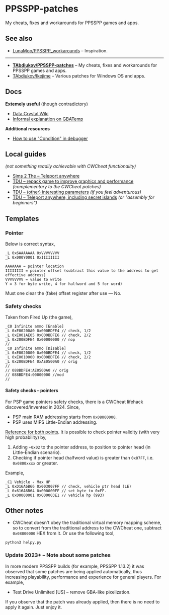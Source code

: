 # PPSSPP-patches

My cheats, fixes and workarounds for PPSSPP games and apps.

## See also

* [LunaMoo/PPSSPP_workarounds](https://github.com/LunaMoo/PPSSPP_workarounds/) – Inspiration.

--------------------

* <ins>**TAbdiukov/PPSSPP-patches</ins>** – My cheats, fixes and workarounds for PPSSPP games and apps.
* [TAbdiukov/Ikejime](https://github.com/TAbdiukov/Ikejime) – Various patches for Windows OS and apps.

## Docs

**Extemely useful** (though contradictory)

* [Data Crystal Wiki](https://datacrystal.romhacking.net/wiki/CwCheat)
* [Informal explanation on GBATemp](https://gbatemp.net/threads/guide-how-to-create-gateway-cheat-codes.410926/)

**Additional resources**

* [How to use "Condition" in debugger](https://forums.ppsspp.org/showthread.php?tid=22400&page=2)

## Local guides
*(not something readily achievable with CWCheat functionality)*

* [Sims 2 The – Teleport anywhere](./guides/Sims2The_Teleport_anywhere.md)
* [TDU – repack game to improve graphics and performance](./guides/TDU-hard-improvements.md) *(complementary to the CWCheat patches)*
* [TDU – (other) interesting parameters](./guides/TDU-interesting-params.md) *(if you feel adventurous)*
* [TDU – Teleport anywhere, including secret islands](./guides/TDU-tp-islands.md) *(or "assembly for beginners")*

## Templates

### Pointer

Below is correct syntax,

```
_L 0x6AAAAAAA 0xVVVVVVVV
_L 0x000Y0001 0xIIIIIIII

AAAAAAA = pointer location
IIIIIIII = pointer offset (subtract this value to the address to get effective address)
VVVVVVVV = value to write
Y = 3 for byte write, 4 for halfword and 5 for word) 
```

Must one clear the (fake) offset register after use — No.  

### Safety checks

Taken from Fired Up (the game),
```
_C0 Infinite ammo [Enable]
_L 0xE00200A0 0x000BDFE4 // check, 1/2
_L 0xE001AE05 0x000BDFE6 // check, 2/2
_L 0x200BDFE4 0x00000000 // nop
//
_C0 Infinite ammo [Disable]
_L 0xE0020000 0x000BDFE4 // check, 1/2
_L 0xE0010000 0x000BDFE6 // check, 2/2
_L 0x200BDFE4 0xAE0500A0 // orig
//
// 088BDFE4:AE0500A0 // orig
// 088BDFE4:00000000 //mod
//
```

#### Safety checks – pointers

For PSP game pointers safety checks, there is a CWCheat lifehack discovered/invented in 2024. Since,
* PSP main RAM addressing starts from `0x08000000`.
* PSP uses MIPS Little-Endian addressing.

[Reference for both points](http://daifukkat.su/docs/psptek/). It is possible to check pointer validity (with very high probability) by,
1. Adding `+0x02` to the pointer address, to position to pointer head (in Little-Endian scenario).
2. Checking if pointer head (halfword value) is greater than `0x07FF`, i.e. `0x0800xxxx` or greater.

Example,
```
_C1 Vehicle - Max HP
_L 0xD16A6B66 0x003007FF // check, vehicle ptr head (LE)
_L 0x616A6B64 0x000000FF // set byte to 0xFF.
_L 0x00000001 0x000003E1 // vehicle hp (993)
```

## Other notes
* CWCheat doesn't obey the  traditional virtual memory mapping scheme, so to convert from the traditional address to the CWCheat one, subtract ```0x08800000``` HEX from it. Or use the following tool,
```
python3 helpy.py
```

### Update 2023+ – Note about some patches

In more modern PPSSPP builds (for example, PPSSPP 1.13.2) it was observed that some patches are being applied automatically, thus increasing playability, performance and experience for general players. For example,  

* Test Drive Unlimited [US] – remove GBA-like pixelization.

If you observe that the patch was already applied, then there is no need to apply it again. Just enjoy it.

